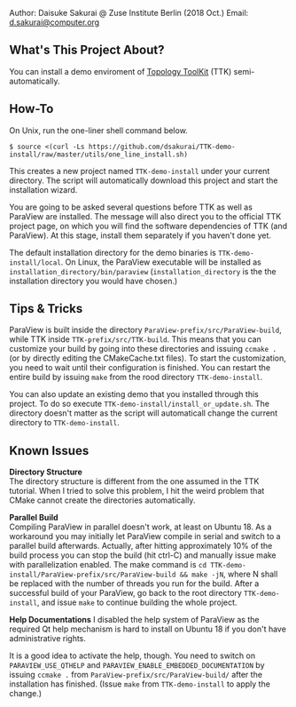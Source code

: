 Author: Daisuke Sakurai @ Zuse Institute Berlin (2018 Oct.)
Email: d.sakurai@computer.org

What's This Project About?
--------------------------

You can install a demo enviroment of [Topology ToolKit](https://topology-tool-kit.github.io/installation.html) (TTK) semi-automatically.

How-To
------

On Unix, run the one-liner shell command below.
~~~
$ source <(curl -Ls https://github.com/dsakurai/TTK-demo-install/raw/master/utils/one_line_install.sh)
~~~
This creates a new project named `TTK-demo-install` under your current directory.
The script will automatically download this project and start the installation wizard.

You are going to be asked several questions before TTK as well as ParaView are installed.
The message will also direct you to the official TTK project page, on which you will find the software dependencies of TTK (and ParaView). At this stage, install them separately if you haven't done yet.

The default installation directory for the demo binaries is `TTK-demo-install/local`.
On Linux, the ParaView executable will be installed as `installation_directory/bin/paraview` (`installation_directory` is the the installation directory you would have chosen.)

Tips & Tricks
-------------
ParaView is built inside the directory `ParaView-prefix/src/ParaView-build`, while TTK inside `TTK-prefix/src/TTK-build`. This means that you can customize your build by going into these directories and issuing `ccmake .` (or by directly editing the CMakeCache.txt files).
To start the customization, you need to wait until their configuration is finished. You can restart the entire build by issuing `make` from the rood directory `TTK-demo-install`.

You can also update an existing demo that you installed through this project.
To do so execute `TTK-demo-install/install_or_update.sh`. The directory doesn't matter as the script will automaticall change the current directory to `TTK-demo-install`.

Known Issues
------------
**Directory Structure**  
The directory structure is different from the one assumed in the TTK tutorial.
When I tried to solve this problem, I hit the weird problem that CMake cannot create the directories automatically.

**Parallel Build**  
Compiling ParaView in parallel doesn't work, at least on Ubuntu 18.
As a workaround you may initially let ParaView compile in serial and switch to a parallel build afterwards. Actually, after hitting approximately 10% of the build process you can stop the build (hit ctrl-C) and manually issue make with parallelization enabled. The make command is `cd TTK-demo-install/ParaView-prefix/src/ParaView-build && make -jN`, where N shall be replaced with the number of threads you run for the build. After a successful build of your ParaView, go back to the root directory `TTK-demo-install`, and issue `make` to continue building the whole project.

**Help Documentations**
I disabled the help system of ParaView as the required Qt help mechanism is hard to install on Ubuntu 18 if you don't have administrative rights.

It is a good idea to activate the help, though. You need to switch on `PARAVIEW_USE_QTHELP` and `PARAVIEW_ENABLE_EMBEDDED_DOCUMENTATION` by issuing `ccmake .` from `ParaView-prefix/src/ParaView-build/` after the installation has finished. (Issue `make` from `TTK-demo-install` to apply the change.)
